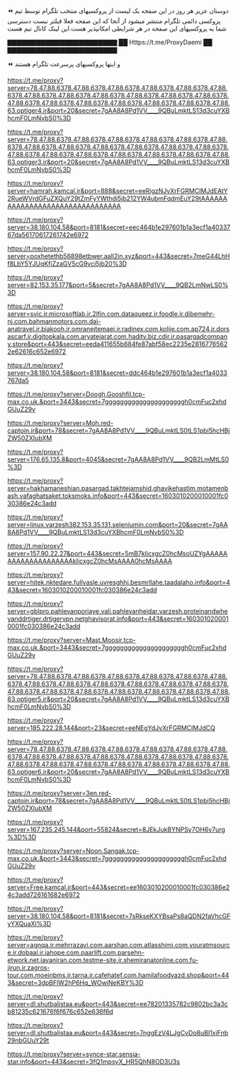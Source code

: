 ⏪️ دوستان عزیز هر روز در این صفحه یک لیست از پروکسیهای منتخب تلگرام توسط تیم پروکسی دائمی تلگرام منتشر میشود از آنجا که این صفحه فعلا فیلتر نیست دسترسی شما به پروکسیهای این صفحه در هر شرایطی امکانپذیر هست.این لینک کانال تیم هست 

 ▇▇▇▇▇▇▇▇▇▇▇▇▇▇▇▇▇▇▇▇▇▇▇
██ Https://t.me/ProxyDaemi ██
 ▇▇▇▇▇▇▇▇▇▇▇▇▇▇▇▇▇▇▇▇▇▇▇

⏪️ و اینها پروکسیهای پرسرعت تلگرام هستند

https://t.me/proxy?server=78.47.88.6378.47.88.6378.47.88.6378.47.88.6378.47.88.6378.47.88.6378.47.88.6378.47.88.6378.47.88.6378.47.88.6378.47.88.6378.47.88.6378.47.88.6378.47.88.6378.47.88.6378.47.88.6378.47.88.6378.47.88.6378.47.88.63.optiger4.ir&port=20&secret=7gAA8A8Pd1VV____9QBuLmktLS13d3cuYXBhcmF0LmNvbS0%3D

https://t.me/proxy?server=78.47.88.6378.47.88.6378.47.88.6378.47.88.6378.47.88.6378.47.88.6378.47.88.6378.47.88.6378.47.88.6378.47.88.6378.47.88.6378.47.88.6378.47.88.6378.47.88.6378.47.88.6378.47.88.6378.47.88.6378.47.88.6378.47.88.63.optiger3.ir&port=20&secret=7gAA8A8Pd1VV____9QBuLmktLS13d3cuYXBhcmF0LmNvbS0%3D

https://t.me/proxy?server=hamrah.kamcal.ir&port=888&secret=eeRigzNJvXrFGRMCIMJdEAtY2RueWVrdGFuZXQuY29tZmFyYWthdi5jb212YW4ubmFqdmEuY29tAAAAAAAAAAAAAAAAAAAAAAAAAAAAAAAA

https://t.me/proxy?server=38.180.104.58&port=8181&secret=eec464b1e297601b1a3ecf1a4033767da56170617261742e6972

https://t.me/proxy?server=poxhetethb56898etbwer.aall2in.xyz&port=443&secret=7meG44LhHf8LbY5YJUqKfjZzaGV5cG9vci5jb20%3D

https://t.me/proxy?server=82.153.35.177&port=5&secret=7gAA8A8Pd1VV____9QB2LmNwLS0%3D

https://t.me/proxy?server=svic.ir.microsoftlab.ir.2lfin.com.dataqueez.ir.foodle.ir.dibemehr-nj.com.bahmanmotors.com.dai-anatravel.ir.biakooh.ir.omranejtemaei.ir.radinex.com.kolije.com.ap724.ir.dorsascarf.ir.digitopkala.com.aryatejarat.com.haditv.biz.cdir.ir.pasargadcompany.store&port=443&secret=eeda411655b684fe87abf58ec2235e28167765622e62616c652e6972

https://t.me/proxy?server=38.180.104.58&port=8181&secret=ddc464b1e297601b1a3ecf1a4033767da5

https://t.me/proxy?server=Doogh.Gooshfil.tcp-max.co.uk.&port=3443&secret=7gggggggggggggggggggggh0cmFuc2xhdGUuZ29v

https://t.me/proxy?server=Moh.red-captoin.ir&port=78&secret=7gAA8A8Pd1VV____9QBuLmktLS0tLS1pbi5hcHBjZW50ZXIubXM

https://t.me/proxy?server=176.65.135.8&port=4045&secret=7gAA8A8Pd1VV____9QB2LmMtLS0%3D

https://t.me/proxy?server=hakhamaneshian.pasargad.takhtejamshid.ghavikehastim.motamenbash.vafaghatsaket.toksmoks.info&port=443&secret=1603010200010001fc030386e24c3add

https://t.me/proxy?server=linux.varzesh382.153.35.131.seleniumin.com&port=20&secret=7gAA8A8Pd1VV____9QBuLmktLS13d3cuYXBhcmF0LmNvbS0%3D

https://t.me/proxy?server=157.90.22.27&port=443&secret=5mB7kIicxgcZ0hcMsoUZYgAAAAAAAAAAAAAAAAAAAAkIicxgcZ0hcMsAAAA0hcMsAAAA

https://t.me/proxy?server=hitek.nktedare.fullvasle.uvresghhj.besmrllahe.taadalaho.info&port=443&secret=1603010200010001fc030386e24c3add

https://t.me/proxy?server=gblpro.pahlevanporiaye.vali.pahlevanheidar.varzesh.proteinandwheyanddrtiger.drtigervpn.netghavisorat.info&port=443&secret=1603010200010001fc030386e24c3add

https://t.me/proxy?server=Mast.Moosir.tcp-max.co.uk.&port=3443&secret=7gggggggggggggggggggggh0cmFuc2xhdGUuZ29v

https://t.me/proxy?server=78.47.88.6378.47.88.6378.47.88.6378.47.88.6378.47.88.6378.47.88.6378.47.88.6378.47.88.6378.47.88.6378.47.88.6378.47.88.6378.47.88.6378.47.88.6378.47.88.6378.47.88.6378.47.88.6378.47.88.6378.47.88.6378.47.88.63.optiger5.ir&port=20&secret=7gAA8A8Pd1VV____9QBuLmktLS13d3cuYXBhcmF0LmNvbS0%3D

https://t.me/proxy?server=185.222.28.144&port=23&secret=eeNEgYdJvXrFGRMCIMJdCQ

https://t.me/proxy?server=78.47.88.6378.47.88.6378.47.88.6378.47.88.6378.47.88.6378.47.88.6378.47.88.6378.47.88.6378.47.88.6378.47.88.6378.47.88.6378.47.88.6378.47.88.6378.47.88.6378.47.88.6378.47.88.6378.47.88.6378.47.88.6378.47.88.63.optiger6.ir&port=20&secret=7gAA8A8Pd1VV____9QBuLmktLS13d3cuYXBhcmF0LmNvbS0%3D

https://t.me/proxy?server=3en.red-captoin.ir&port=78&secret=7gAA8A8Pd1VV____9QBuLmktLS0tLS1pbi5hcHBjZW50ZXIubXM

https://t.me/proxy?server=167.235.245.144&port=55824&secret=8JEkJukBYNPSy7OH6v7urg%3D%3D

https://t.me/proxy?server=Noon.Sangak.tcp-max.co.uk.&port=3443&secret=7gggggggggggggggggggggh0cmFuc2xhdGUuZ29v

https://t.me/proxy?server=Free.kamcal.ir&port=443&secret=ee1603010200010001fc030386e24c3add726161682e6972

https://t.me/proxy?server=38.180.104.58&port=8181&secret=7sRkseKXYBsaPs8aQDN2faVhcGFyYXQuaXI%3D

https://t.me/proxy?server=agnqa.ir.mehrrazavi.com.aarshan.com.atlasshimi.com.youratmsource.ir.dobaal.ir.iahope.com.paarlift.com.parsehn-etwork.net.javaniran.com.testme-site.ir.shemiranatonline.com.fu-jirun.ir.zagros-tour.com.moeinbms.ir.tarna.ir.cafehatef.com.hamilafoodyazd.shop&port=443&secret=3dpBFlW2hP6Hq_WOwiNeKBY%3D

https://t.me/proxy?server=dl.shutbalistaa.eu&port=443&secret=ee78201335782c9802bc3a3cb81235c621676f6f676c652e636f6d

https://t.me/proxy?server=dl.shutbalistaa.eu&port=443&secret=7nggEzV4LJgCvDo8uBI1xiFnb29nbGUuY29t

https://t.me/proxy?server=synce-star.sensia-star.info&port=443&secret=3fQ1mpsyX_HR5QhN8OD3U3s
